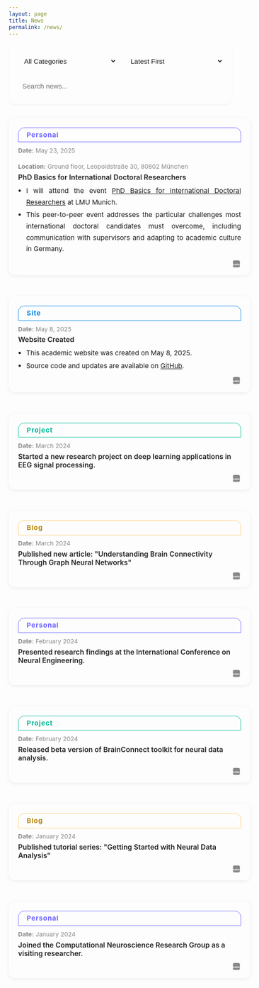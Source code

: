 ```yaml
---
layout: page
title: News
permalink: /news/
---
```


<style>
body .page-content {
    max-width: 900px !important;
    margin: 0 auto !important;
    padding: 2rem 1rem !important;
}
.news-controls {
    display: flex;
    gap: 1rem;
    margin-bottom: 2rem;
    flex-wrap: wrap;
    background: var(--bg-color-secondary);
    padding: 1.2rem;
    border-radius: 10px;
    box-shadow: 0 2px 4px rgba(0,0,0,0.04);
}
.control-item {
    flex: 1;
    min-width: 180px;
}
.control-item select, .control-item input {
    width: 100%;
    padding: 0.7rem;
    border: 1px solid var(--border-color);
    border-radius: 7px;
    background: var(--bg-color);
    color: var(--text-color);
    font-size: 0.97rem;
    transition: all 0.3s;
}
.control-item select:hover, .control-item input:hover {
    border-color: #999;
}
.control-item select:focus, .control-item input:focus {
    outline: none;
    border-color: var(--accent-color);
    box-shadow: 0 0 0 2px rgba(var(--accent-color-rgb), 0.1);
}
.news-list {
    display: flex;
    flex-direction: column;
    gap: 1.5rem;
    margin: 2rem 0;
}
.news-card {
    background: var(--bg-color-secondary);
    border-radius: 14px;
    box-shadow: 0 2px 10px rgba(0,0,0,0.07);
    margin-bottom: 1.5rem;
    padding: 1.5em 1.5em 1.1em 1.5em;
    min-width: 0;
    position: relative;
    transition: box-shadow 0.2s;
    width: 700px;
    max-width: 100%;
    margin-left: auto;
    margin-right: auto;
}
.news-card:hover {
    box-shadow: 0 6px 20px rgba(0,0,0,0.13);
}
.news-tag {
    display: block;
    width: 100%;
    border: 1.5px solid #bbb;
    border-radius: 14px 14px 0 0;
    font-size: 1.08em;
    font-weight: bold;
    text-align: left;
    line-height: 2.1em;
    letter-spacing: 1px;
    color: #333;
    background: transparent;
    margin-bottom: 0.7em;
    padding-left: 1.2em;
    box-sizing: border-box;
}
.news-tag.personal { border-color: #6c63ff; color: #6c63ff; }
.news-tag.project { border-color: #00b894; color: #00b894; }
.news-tag.site { border-color: #0984e3; color: #0984e3; }
.news-tag.blog { border-color: #fdcb6e; color: #b8860b; }
.news-info {
    font-size: 0.98em;
    color: #888;
    margin-bottom: 0.5em;
    display: flex;
    flex-wrap: wrap;
    gap: 1.5em;
}
.news-info span { display: block; min-width: 120px; }
.news-title {
    font-size: 1.13em;
    font-weight: 600;
    color: #fff !important;
    margin-bottom: 0.3em;
    margin-top: 0.1em;
}
html.dark .news-title,
:root.dark .news-title {
    color: #fff !important;
}
html:not(.dark) .news-title,
:root:not(.dark) .news-title {
    color: #222 !important;
}
.news-points {
    margin: 0.5em 0 0.5em 0;
    padding-left: 1.2em;
    font-size: 1.08em;
    color: var(--text-color);
    text-align: justify;
    line-height: 1.7;
}
.news-points li {
    margin-bottom: 0.2em;
}
.news-social-share {
    display: flex;
    gap: 0.7em;
    margin-top: 0.7em;
    justify-content: flex-end;
}
.news-social-share a {
    color: #888;
    font-size: 1.25em;
    transition: color 0.2s;
}
.news-social-share a:hover {
    color: var(--accent-color, #6c63ff);
}
.news-tools {
    position: absolute;
    right: 1.2em;
    bottom: 1.1em;
    margin-top: 0;
}
.tool-button {
    padding: 0.32rem 0.8rem;
    border: 1px solid #ddd;
    border-radius: 4px;
    background: transparent;
    color: #666;
    cursor: pointer;
    transition: all 0.2s;
    display: flex;
    align-items: center;
    gap: 0.25rem;
    font-size: 0.97rem;
}
.tool-button:hover {
    background: var(--accent-color);
    color: #fff;
    border-color: var(--accent-color);
}
.pagination {
    display: flex;
    justify-content: center;
    align-items: center;
    gap: 0.5rem;
    margin: 2rem 0;
    padding: 1rem;
}
.pagination-button {
    padding: 0.5rem 1rem;
    border: 1px solid var(--border-color);
    border-radius: 4px;
    background: var(--bg-color);
    color: var(--text-color);
    cursor: pointer;
    transition: all 0.3s;
    font-size: 0.9rem;
    min-width: 40px;
    display: flex;
    align-items: center;
    justify-content: center;
}
.pagination-button:hover:not(:disabled) {
    background: var(--accent-color);
    color: white;
    border-color: var(--accent-color);
    transform: translateY(-1px);
}
.pagination-button.active {
    background: var(--accent-color);
    color: white;
    border-color: var(--accent-color);
    font-weight: bold;
}
.pagination-button:disabled {
    opacity: 0.5;
    cursor: not-allowed;
    background: var(--bg-color-secondary);
}
@media (max-width: 768px) {
    .news-controls { flex-direction: column; }
    .news-list { gap: 1rem; }
    .news-card { padding: 1.1em 0.7em 1em 0.7em; width: 100%; max-width: 100%; }
    .news-tag { font-size: 1em; padding-left: 0.7em; }
    .news-info { gap: 0.7em; font-size: 0.95em; }
    .news-title { font-size: 1em; }
    .news-points { font-size: 0.97em; }
}
body.dark .news-card .news-title,
html[data-theme="dark"] .news-card .news-title {
    color: #fff !important;
}
.news-social-share .share-xiaohongshu svg {
    color: #888;
    transition: color 0.2s;
}
.news-social-share .share-xiaohongshu:hover svg {
    color: #ff2442;
}
</style>

<div class="news-controls">
    <div class="control-item">
        <select id="newsFilter" onchange="filterNews()">
            <option value="all">All Categories</option>
            <option value="personal">Personal</option>
            <option value="project">Project</option>
            <option value="site">Site</option>
            <option value="blog">Blog</option>
            <option value="research">Research</option>
        </select>
    </div>
    <div class="control-item">
        <select id="newsSort" onchange="sortNews()">
            <option value="date-desc" selected>Latest First</option>
            <option value="date-asc">Oldest First</option>
        </select>
    </div>
    <div class="control-item">
        <input type="text" id="newsSearch" placeholder="Search news..." onkeyup="searchNews()">
    </div>
</div>

<div class="news-list" id="newsList">
    <div class="news-card" data-category="personal">
        <span class="news-tag personal">Personal</span>
        <div class="news-info">
            <span><b>Date:</b> May 23, 2025</span>
            <span><b>Location:</b> Ground floor, Leopoldstraße 30, 80802 München</span>
        </div>
        <div class="news-title">
            PhD Basics for International Doctoral Researchers
        </div>
        <ul class="news-points">
            <li>I will attend the event <a href="https://www.portal.graduatecenter.lmu.de/gc/de/phd_basics_internationals_2025" target="_blank">PhD Basics for International Doctoral Researchers</a> at LMU Munich.</li>
            <li>This peer-to-peer event addresses the particular challenges most international doctoral candidates must overcome, including communication with supervisors and adapting to academic culture in Germany.</li>
        </ul>
        <div class="news-social-share">
            <a href="#" class="share-twitter" title="Share on Twitter" target="_blank"><i class="fab fa-twitter"></i></a>
            <a href="#" class="share-linkedin" title="Share on LinkedIn" target="_blank"><i class="fab fa-linkedin"></i></a>
            <a href="#" class="share-facebook" title="Share on Facebook" target="_blank"><i class="fab fa-facebook"></i></a>
            <a href="#" class="share-wechat" title="分享到微信"><i class="fab fa-weixin"></i></a>
            <a href="#" class="share-xiaohongshu" title="分享到小红书" target="_blank" style="display:inline-block;vertical-align:middle;">
                <svg viewBox="0 0 48 48" width="1.2em" height="1.2em" fill="currentColor" style="display:inline-block;vertical-align:middle;">
                    <rect x="6" y="6" width="36" height="36" rx="8" fill="currentColor"/>
                    <text x="50%" y="60%" text-anchor="middle" fill="#fff" font-size="11" font-family="Arial" dy=".3em" font-weight="bold">RedNote</text>
                </svg>
            </a>
        </div>
    </div>
    <div class="news-card" data-category="site">
        <span class="news-tag site">Site</span>
        <div class="news-info">
            <span><b>Date:</b> May 8, 2025</span>
        </div>
        <div class="news-title">
            Website Created
        </div>
        <ul class="news-points">
            <li>This academic website was created on May 8, 2025.</li>
            <li>Source code and updates are available on <a href="https://github.com/JunlinJing/jjing-neuro" target="_blank">GitHub</a>.</li>
        </ul>
        <div class="news-social-share">
            <a href="#" class="share-twitter" title="Share on Twitter" target="_blank"><i class="fab fa-twitter"></i></a>
            <a href="#" class="share-linkedin" title="Share on LinkedIn" target="_blank"><i class="fab fa-linkedin"></i></a>
            <a href="#" class="share-facebook" title="Share on Facebook" target="_blank"><i class="fab fa-facebook"></i></a>
            <a href="#" class="share-wechat" title="分享到微信"><i class="fab fa-weixin"></i></a>
            <a href="#" class="share-xiaohongshu" title="分享到小红书" target="_blank" style="display:inline-block;vertical-align:middle;">
                <svg viewBox="0 0 48 48" width="1.2em" height="1.2em" fill="currentColor" style="display:inline-block;vertical-align:middle;">
                    <rect x="6" y="6" width="36" height="36" rx="8" fill="currentColor"/>
                    <text x="50%" y="60%" text-anchor="middle" fill="#fff" font-size="11" font-family="Arial" dy=".3em" font-weight="bold">RedNote</text>
                </svg>
            </a>
        </div>
    </div>
    <div class="news-card" data-category="project">
        <span class="news-tag project">Project</span>
        <div class="news-info">
            <span><b>Date:</b> March 2024</span>
        </div>
        <div class="news-title">
            Started a new research project on deep learning applications in EEG signal processing.
        </div>
        <div class="news-social-share">
            <a href="#" class="share-twitter" title="Share on Twitter" target="_blank"><i class="fab fa-twitter"></i></a>
            <a href="#" class="share-linkedin" title="Share on LinkedIn" target="_blank"><i class="fab fa-linkedin"></i></a>
            <a href="#" class="share-facebook" title="Share on Facebook" target="_blank"><i class="fab fa-facebook"></i></a>
            <a href="#" class="share-wechat" title="分享到微信"><i class="fab fa-weixin"></i></a>
            <a href="#" class="share-xiaohongshu" title="分享到小红书" target="_blank" style="display:inline-block;vertical-align:middle;">
                <svg viewBox="0 0 48 48" width="1.2em" height="1.2em" fill="currentColor" style="display:inline-block;vertical-align:middle;">
                    <rect x="6" y="6" width="36" height="36" rx="8" fill="currentColor"/>
                    <text x="50%" y="60%" text-anchor="middle" fill="#fff" font-size="11" font-family="Arial" dy=".3em" font-weight="bold">RedNote</text>
                </svg>
            </a>
        </div>
    </div>
    <div class="news-card" data-category="blog">
        <span class="news-tag blog">Blog</span>
        <div class="news-info">
            <span><b>Date:</b> March 2024</span>
        </div>
        <div class="news-title">
            Published new article: "Understanding Brain Connectivity Through Graph Neural Networks"
        </div>
        <div class="news-social-share">
            <a href="#" class="share-twitter" title="Share on Twitter" target="_blank"><i class="fab fa-twitter"></i></a>
            <a href="#" class="share-linkedin" title="Share on LinkedIn" target="_blank"><i class="fab fa-linkedin"></i></a>
            <a href="#" class="share-facebook" title="Share on Facebook" target="_blank"><i class="fab fa-facebook"></i></a>
            <a href="#" class="share-wechat" title="分享到微信"><i class="fab fa-weixin"></i></a>
            <a href="#" class="share-xiaohongshu" title="分享到小红书" target="_blank" style="display:inline-block;vertical-align:middle;">
                <svg viewBox="0 0 48 48" width="1.2em" height="1.2em" fill="currentColor" style="display:inline-block;vertical-align:middle;">
                    <rect x="6" y="6" width="36" height="36" rx="8" fill="currentColor"/>
                    <text x="50%" y="60%" text-anchor="middle" fill="#fff" font-size="11" font-family="Arial" dy=".3em" font-weight="bold">RedNote</text>
                </svg>
            </a>
        </div>
    </div>
    <div class="news-card" data-category="personal">
        <span class="news-tag personal">Personal</span>
        <div class="news-info">
            <span><b>Date:</b> February 2024</span>
        </div>
        <div class="news-title">
            Presented research findings at the International Conference on Neural Engineering.
        </div>
        <div class="news-social-share">
            <a href="#" class="share-twitter" title="Share on Twitter" target="_blank"><i class="fab fa-twitter"></i></a>
            <a href="#" class="share-linkedin" title="Share on LinkedIn" target="_blank"><i class="fab fa-linkedin"></i></a>
            <a href="#" class="share-facebook" title="Share on Facebook" target="_blank"><i class="fab fa-facebook"></i></a>
            <a href="#" class="share-wechat" title="分享到微信"><i class="fab fa-weixin"></i></a>
            <a href="#" class="share-xiaohongshu" title="分享到小红书" target="_blank" style="display:inline-block;vertical-align:middle;">
                <svg viewBox="0 0 48 48" width="1.2em" height="1.2em" fill="currentColor" style="display:inline-block;vertical-align:middle;">
                    <rect x="6" y="6" width="36" height="36" rx="8" fill="currentColor"/>
                    <text x="50%" y="60%" text-anchor="middle" fill="#fff" font-size="11" font-family="Arial" dy=".3em" font-weight="bold">RedNote</text>
                </svg>
            </a>
        </div>
    </div>
    <div class="news-card" data-category="project">
        <span class="news-tag project">Project</span>
        <div class="news-info">
            <span><b>Date:</b> February 2024</span>
        </div>
        <div class="news-title">
            Released beta version of BrainConnect toolkit for neural data analysis.
        </div>
        <div class="news-social-share">
            <a href="#" class="share-twitter" title="Share on Twitter" target="_blank"><i class="fab fa-twitter"></i></a>
            <a href="#" class="share-linkedin" title="Share on LinkedIn" target="_blank"><i class="fab fa-linkedin"></i></a>
            <a href="#" class="share-facebook" title="Share on Facebook" target="_blank"><i class="fab fa-facebook"></i></a>
            <a href="#" class="share-wechat" title="分享到微信"><i class="fab fa-weixin"></i></a>
            <a href="#" class="share-xiaohongshu" title="分享到小红书" target="_blank" style="display:inline-block;vertical-align:middle;">
                <svg viewBox="0 0 48 48" width="1.2em" height="1.2em" fill="currentColor" style="display:inline-block;vertical-align:middle;">
                    <rect x="6" y="6" width="36" height="36" rx="8" fill="currentColor"/>
                    <text x="50%" y="60%" text-anchor="middle" fill="#fff" font-size="11" font-family="Arial" dy=".3em" font-weight="bold">RedNote</text>
                </svg>
            </a>
        </div>
    </div>
    <div class="news-card" data-category="blog">
        <span class="news-tag blog">Blog</span>
        <div class="news-info">
            <span><b>Date:</b> January 2024</span>
        </div>
        <div class="news-title">
            Published tutorial series: "Getting Started with Neural Data Analysis"
        </div>
        <div class="news-social-share">
            <a href="#" class="share-twitter" title="Share on Twitter" target="_blank"><i class="fab fa-twitter"></i></a>
            <a href="#" class="share-linkedin" title="Share on LinkedIn" target="_blank"><i class="fab fa-linkedin"></i></a>
            <a href="#" class="share-facebook" title="Share on Facebook" target="_blank"><i class="fab fa-facebook"></i></a>
            <a href="#" class="share-wechat" title="分享到微信"><i class="fab fa-weixin"></i></a>
            <a href="#" class="share-xiaohongshu" title="分享到小红书" target="_blank" style="display:inline-block;vertical-align:middle;">
                <svg viewBox="0 0 48 48" width="1.2em" height="1.2em" fill="currentColor" style="display:inline-block;vertical-align:middle;">
                    <rect x="6" y="6" width="36" height="36" rx="8" fill="currentColor"/>
                    <text x="50%" y="60%" text-anchor="middle" fill="#fff" font-size="11" font-family="Arial" dy=".3em" font-weight="bold">RedNote</text>
                </svg>
            </a>
        </div>
    </div>
    <div class="news-card" data-category="personal">
        <span class="news-tag personal">Personal</span>
        <div class="news-info">
            <span><b>Date:</b> January 2024</span>
        </div>
        <div class="news-title">
            Joined the Computational Neuroscience Research Group as a visiting researcher.
        </div>
        <div class="news-social-share">
            <a href="#" class="share-twitter" title="Share on Twitter" target="_blank"><i class="fab fa-twitter"></i></a>
            <a href="#" class="share-linkedin" title="Share on LinkedIn" target="_blank"><i class="fab fa-linkedin"></i></a>
            <a href="#" class="share-facebook" title="Share on Facebook" target="_blank"><i class="fab fa-facebook"></i></a>
            <a href="#" class="share-wechat" title="分享到微信"><i class="fab fa-weixin"></i></a>
            <a href="#" class="share-xiaohongshu" title="分享到小红书" target="_blank" style="display:inline-block;vertical-align:middle;">
                <svg viewBox="0 0 48 48" width="1.2em" height="1.2em" fill="currentColor" style="display:inline-block;vertical-align:middle;">
                    <rect x="6" y="6" width="36" height="36" rx="8" fill="currentColor"/>
                    <text x="50%" y="60%" text-anchor="middle" fill="#fff" font-size="11" font-family="Arial" dy=".3em" font-weight="bold">RedNote</text>
                </svg>
            </a>
        </div>
    </div>
</div>

<div class="pagination"></div>

<script>
const ITEMS_PER_PAGE = 5;
let currentPage = 1;
let allNews = Array.from(document.querySelectorAll('.news-card'));

function renderNews() {
    const list = document.getElementById('newsList');
    list.innerHTML = '';
    let filtered = allNews.filter(item => item.style.display !== 'none');
    const start = (currentPage - 1) * ITEMS_PER_PAGE;
    const end = start + ITEMS_PER_PAGE;
    filtered.slice(start, end).forEach(item => list.appendChild(item));
}

function filterNews() {
    const filter = document.getElementById('newsFilter').value;
    const search = document.getElementById('newsSearch').value.toLowerCase();
    allNews.forEach(item => {
        const category = item.getAttribute('data-category');
        const content = item.querySelector('.news-title').textContent.toLowerCase();
        if ((filter === 'all' || category === filter) && content.includes(search)) {
            item.style.display = '';
        } else {
            item.style.display = 'none';
        }
    });
    currentPage = 1;
    updatePagination();
    renderNews();
}

function sortNews() {
    const sort = document.getElementById('newsSort').value;
    allNews.sort((a, b) => {
        const dateA = new Date(a.querySelector('.news-info span').textContent.split(': ')[1]);
        const dateB = new Date(b.querySelector('.news-info span').textContent.split(': ')[1]);
        return sort === 'date-desc' ? dateB - dateA : dateA - dateB;
    });
    currentPage = 1;
    renderNews();
}

function searchNews() {
    filterNews();
}

function updatePagination() {
    const visible = allNews.filter(item => item.style.display !== 'none');
    const totalPages = Math.ceil(visible.length / ITEMS_PER_PAGE);
    const pagination = document.querySelector('.pagination');
    pagination.innerHTML = '';
    if (totalPages > 1) {
        const prev = document.createElement('button');
        prev.className = 'pagination-button';
        prev.innerHTML = '<i class="fas fa-chevron-left"></i> Previous';
        prev.disabled = currentPage === 1;
        prev.onclick = () => { if(currentPage>1){currentPage--; renderNews(); updatePagination();} };
        pagination.appendChild(prev);
        for (let i = 1; i <= totalPages; i++) {
            const btn = document.createElement('button');
            btn.className = 'pagination-button' + (i === currentPage ? ' active' : '');
            btn.textContent = i;
            btn.onclick = () => { currentPage = i; renderNews(); updatePagination(); };
            pagination.appendChild(btn);
        }
        const next = document.createElement('button');
        next.className = 'pagination-button';
        next.innerHTML = 'Next <i class="fas fa-chevron-right"></i>';
        next.disabled = currentPage === totalPages;
        next.onclick = () => { if(currentPage<totalPages){currentPage++; renderNews(); updatePagination();} };
        pagination.appendChild(next);
    }
}

function updateEnhancedCalendarIcons() {
    document.querySelectorAll('.news-card').forEach(card => {
        const dateText = card.querySelector('.news-info span').textContent.split(': ')[1];
        const cal = card.querySelector('.calendar-icon.enhanced');
        if (!cal) return;
        // 提取月份和日数字
        const match = dateText.match(/([A-Za-z]+)\s(\d{1,2}),\s(\d{4})/);
        let month = '', day = '';
        if (match) {
            month = match[1].toUpperCase();
            day = match[2];
        }
        cal.querySelector('.calendar-month').textContent = month;
        cal.querySelector('.calendar-day').textContent = day;
        // 彩条颜色与类别呼应
        const cat = card.getAttribute('data-category');
        let color = '#6c63ff';
        if (cat === 'site') color = '#0984e3';
        if (cat === 'project') color = '#00b894';
        if (cat === 'blog') color = '#fdcb6e';
        cal.querySelector('.calendar-month').style.background = color;
        // Pill标签颜色
        const pill = card.querySelector('.news-tag');
        if (pill) pill.style.borderColor = color;
        if (pill && cat === 'blog') pill.style.color = '#333';
    });
}

function shareNews(btn) {
    const card = btn.closest('.news-card');
    const title = card.querySelector('.news-title')?.textContent || document.title;
    const url = window.location.href;
    const text = title + ' - ' + url;
    if (navigator.share) {
        navigator.share({
            title: title,
            text: title,
            url: url
        }).catch(() => {});
    } else {
        navigator.clipboard.writeText(text).then(() => {
            btn.textContent = 'Copied!';
            setTimeout(() => { btn.textContent = 'Share'; }, 1200);
        });
    }
}

document.querySelectorAll('.news-card').forEach(function(card) {
    var title = card.querySelector('.news-title')?.textContent || document.title;
    var url = window.location.href;
    card.querySelector('.share-twitter').href = `https://twitter.com/intent/tweet?text=${encodeURIComponent(title)}&url=${encodeURIComponent(url)}`;
    card.querySelector('.share-linkedin').href = `https://www.linkedin.com/shareArticle?mini=true&url=${encodeURIComponent(url)}&title=${encodeURIComponent(title)}`;
    card.querySelector('.share-facebook').href = `https://www.facebook.com/sharer/sharer.php?u=${encodeURIComponent(url)}`;
    card.querySelector('.share-xiaohongshu').href = `https://www.xiaohongshu.com/explore?title=${encodeURIComponent(title)}&url=${encodeURIComponent(url)}`;
    card.querySelector('.share-wechat').onclick = function(e) {
        e.preventDefault();
        showWeChatQR(url);
    };
});

function showWeChatQR(url) {
    var qr = document.createElement('div');
    qr.style.position = 'fixed';
    qr.style.left = '0';
    qr.style.top = '0';
    qr.style.width = '100vw';
    qr.style.height = '100vh';
    qr.style.background = 'rgba(0,0,0,0.5)';
    qr.style.display = 'flex';
    qr.style.alignItems = 'center';
    qr.style.justifyContent = 'center';
    qr.style.zIndex = '9999';
    qr.innerHTML = `<div style='background:#fff;padding:2em 2em 1em 2em;border-radius:12px;text-align:center;position:relative;'><div style='font-size:1.1em;margin-bottom:0.7em;'>微信扫码分享</div><img src='https://api.qrserver.com/v1/create-qr-code/?size=180x180&data=${encodeURIComponent(url)}' alt='WeChat QR'><div style='margin-top:0.7em;'><button onclick='this.parentNode.parentNode.parentNode.remove()' style='padding:0.4em 1.2em;border-radius:6px;border:1px solid #bbb;background:#f5f5f5;cursor:pointer;'>关闭</button></div></div>`;
    document.body.appendChild(qr);
}

document.addEventListener('DOMContentLoaded', function() {
    allNews = Array.from(document.querySelectorAll('.news-card'));
    filterNews();
    sortNews();
    updateEnhancedCalendarIcons();
});
</script>

<link rel="stylesheet" href="https://cdnjs.cloudflare.com/ajax/libs/font-awesome/5.15.4/css/all.min.css"> 